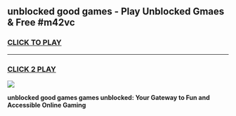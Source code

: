 
## unblocked good games - Play Unblocked Gmaes & Free #m42vc
<h3>
<a href="https://premium.freeplayer.one?title=unblocked_good_games&ref=03M">CLICK TO PLAY</a></h3>
<hr>

<h3>
<a href="https://premium.freeplayer.one?title=unblocked_good_games&ref=03M">CLICK 2 PLAY</a>
  
</h3>

<a href="https://premium.freeplayer.one?title=unblocked_good_games&ref=03M"><img src="https://clearcache.store/games.png"></a>


**unblocked good games games unblocked: Your Gateway to Fun and Accessible Online Gaming**
